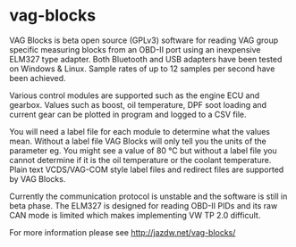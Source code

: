 vag-blocks
==========

VAG Blocks is beta open source (GPLv3) software for reading VAG group specific measuring blocks from an OBD-II port using an inexpensive ELM327 type adapter. Both Bluetooth and USB adapters have been tested on Windows & Linux. Sample rates of up to 12 samples per second have been achieved.

Various control modules are supported such as the engine ECU and gearbox. Values such as boost, oil temperature, DPF soot loading and current gear can be plotted in program and logged to a CSV file.

You will need a label file for each module to determine what the values mean. Without a label file VAG Blocks will only tell you the units of the parameter eg. You might see a value of 80 °C but without a label file you cannot determine if it is the oil temperature or the coolant temperature. Plain text VCDS/VAG-COM style label files and redirect files are supported by VAG Blocks.

Currently the communication protocol is unstable and the software is still in beta phase. The ELM327 is designed for reading OBD-II PIDs and its raw CAN mode is limited which makes implementing VW TP 2.0 difficult.

For more information please see http://jazdw.net/vag-blocks/
